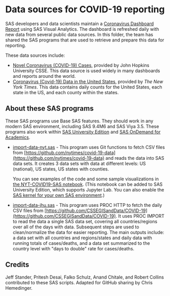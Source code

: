 # Data sources for COVID-19 reporting

SAS developers and data scientists maintain a [Coronavirus Dashboard Report](https://www.sas.com/covid19) using SAS Visual Analytics.
The dashboard is refreshed daily with new data from several public data sources.  In this folder, the team has shared
the SAS programs that are used to retrieve and prepare this data for reporting.

These data sources include:

* [Novel Coronavirus (COVID-19) Cases](https://github.com/CSSEGISandData/COVID-19), provided by John Hopkins University CSSE. This data source is used widely in many dashboards and reports around the world.
* [Coronavirus (Covid-19) Data in the United States](https://github.com/nytimes/covid-19-data), provided by _The New York Times_. This data contains daily counts for the United States, each state in the US, and each county within the states.

## About these SAS programs

These SAS programs use Base SAS features.  They should work in any modern SAS environment, including SAS 9.4M6 and SAS Viya 3.5.
These programs also work within [SAS University Edition](https://www.sas.com/en_us/software/university-edition.html) and [SAS OnDemand for Academics](https://www.sas.com/en_us/software/on-demand-for-academics.html).

* [import-data-nyt.sas](./import-data-nyt.sas) - This program uses Git functions to fetch CSV files from [https://github.com/nytimes/covid-19-data](https://github.com/nytimes/covid-19-data) and reads the data into SAS data sets.  It creates 3 data sets with data at different levels: US (national), US states, US states with counties.

  You can see examples of the code and some sample visualizations in [the NYT-COVID19-SAS notebook](NYT-COVID19-SAS.ipynb). (This notebook can be added to SAS University Edition, which supports Jupyter Lab.  You can also enable the [SAS kernel for your own SAS environment](https://blogs.sas.com/content/sasdummy/2016/04/24/how-to-run-sas-programs-in-jupyter-notebook/).)
* [import-data-jhu.sas](./import-data-jhu.sas) - This program uses PROC HTTP to fetch the daily CSV files from [https://github.com/CSSEGISandData/COVID-19](https://github.com/CSSEGISandData/COVID-19). It uses PROC IMPORT to read the data a single SAS data set, covering all countries/regions over all of the days with data. Subsequent steps are used to clean/normalize the data for easier reporting. The main outputs include: a data set with all countries and regions/states and daily data with running totals of cases/deaths, and a data set summarized to the country level with "days to double" rate for cases/deaths.

## Credits

Jeff Stander, Pritesh Desai, Falko Schulz, Anand Chitale, and Robert Collins contributed to these SAS scripts. Adapted for GitHub sharing
by Chris Hemedinger.
